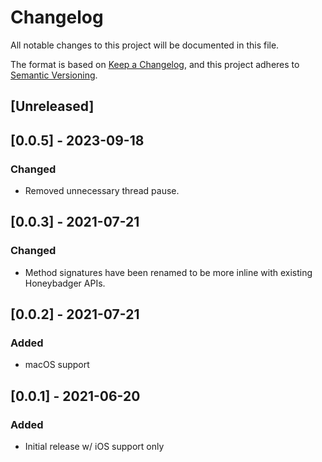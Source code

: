 # Changelog
All notable changes to this project will be documented in this file.

The format is based on [Keep a Changelog](https://keepachangelog.com/en/1.0.0/),
and this project adheres to [Semantic Versioning](https://semver.org/spec/v2.0.0.html).

## [Unreleased]

## [0.0.5] - 2023-09-18
### Changed
- Removed unnecessary thread pause.

## [0.0.3] - 2021-07-21
### Changed
- Method signatures have been renamed to be more inline with existing Honeybadger APIs.

## [0.0.2] - 2021-07-21
### Added
- macOS support

## [0.0.1] - 2021-06-20
### Added
- Initial release w/ iOS support only
